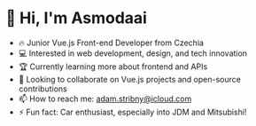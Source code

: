 # 👋 Hi, I'm Asmodaai

- 🔥 Junior Vue.js Front-end Developer from Czechia
- 💻 Interested in web development, design, and tech innovation
- 🏆 Currently learning more about frontend and APIs
- 🤝 Looking to collaborate on Vue.js projects and open-source contributions
- 📫 How to reach me: [adam.stribny@icloud.com](mailto:adam.stribny@icloud.com)
- ⚡ Fun fact: Car enthusiast, especially into JDM and Mitsubishi!

<!--
Asmodaai/Asmodaai is a ✨ special ✨ repository because its `README.md` file (this file) appears on your GitHub profile.
-->
